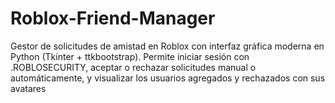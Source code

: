 # Roblox-Friend-Manager
Gestor de solicitudes de amistad en Roblox con interfaz gráfica moderna en Python (Tkinter + ttkbootstrap). Permite iniciar sesión con .ROBLOSECURITY, aceptar o rechazar solicitudes manual o automáticamente, y visualizar los usuarios agregados y rechazados con sus avatares
